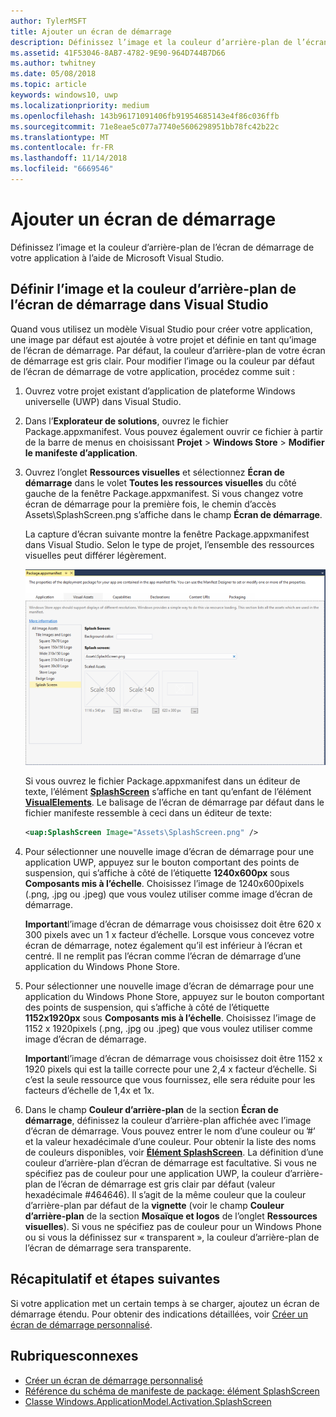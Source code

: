 ```yaml
---
author: TylerMSFT
title: Ajouter un écran de démarrage
description: Définissez l’image et la couleur d’arrière-plan de l’écran de démarrage de votre application à l’aide de Microsoft Visual Studio.
ms.assetid: 41F53046-8AB7-4782-9E90-964D744B7D66
ms.author: twhitney
ms.date: 05/08/2018
ms.topic: article
keywords: windows10, uwp
ms.localizationpriority: medium
ms.openlocfilehash: 143b96171091406fb91954685143e4f86c036ffb
ms.sourcegitcommit: 71e8eae5c077a7740e5606298951bb78fc42b22c
ms.translationtype: MT
ms.contentlocale: fr-FR
ms.lasthandoff: 11/14/2018
ms.locfileid: "6669546"
---
```

# <a name="add-a-splash-screen"></a>Ajouter un écran de démarrage

Définissez l’image et la couleur d’arrière-plan de l’écran de démarrage de votre application à l’aide de Microsoft Visual Studio.

## <a name="set-the-splash-screen-image-and-background-color-in-visual-studio"></a>Définir l’image et la couleur d’arrière-plan de l’écran de démarrage dans Visual Studio

Quand vous utilisez un modèle Visual Studio pour créer votre application, une image par défaut est ajoutée à votre projet et définie en tant qu’image de l’écran de démarrage. Par défaut, la couleur d’arrière-plan de votre écran de démarrage est gris clair. Pour modifier l’image ou la couleur par défaut de l’écran de démarrage de votre application, procédez comme suit :

1. Ouvrez votre projet existant d’application de plateforme Windows universelle (UWP) dans Visual Studio.
2. Dans l’**Explorateur de solutions**, ouvrez le fichier Package.appxmanifest. Vous pouvez également ouvrir ce fichier à partir de la barre de menus en choisissant **Projet** &gt; **Windows Store** &gt; **Modifier le manifeste d’application**.
3. Ouvrez l’onglet **Ressources visuelles** et sélectionnez **Écran de démarrage** dans le volet **Toutes les ressources visuelles** du côté gauche de la fenêtre Package.appxmanifest. Si vous changez votre écran de démarrage pour la première fois, le chemin d’accès Assets\SplashScreen.png s’affiche dans le champ **Écran de démarrage**.

    La capture d’écran suivante montre la fenêtre Package.appxmanifest dans Visual Studio. Selon le type de projet, l’ensemble des ressources visuelles peut différer légèrement.

    ![une capture d’écran de la fenêtre Package.appxmanifest dans Visual Studio2017.](images/appmanifest.png)

    Si vous ouvrez le fichier Package.appxmanifest dans un éditeur de texte, l’élément [**SplashScreen**](https://msdn.microsoft.com/library/windows/apps/br211467) s’affiche en tant qu’enfant de l’élément [**VisualElements**](https://msdn.microsoft.com/library/windows/apps/br211471). Le balisage de l’écran de démarrage par défaut dans le fichier manifeste ressemble à ceci dans un éditeur de texte:

    ```xml
    <uap:SplashScreen Image="Assets\SplashScreen.png" />
    ```

4. Pour sélectionner une nouvelle image d’écran de démarrage pour une application UWP, appuyez sur le bouton comportant des points de suspension, qui s’affiche à côté de l’étiquette **1240x600px** sous **Composants mis à l’échelle**. Choisissez l’image de 1240x600pixels (.png, .jpg ou .jpeg) que vous voulez utiliser comme image d’écran de démarrage.

    **Important**l’image d’écran de démarrage vous choisissez doit être 620 x 300 pixels avec un 1 x facteur d’échelle. Lorsque vous concevez votre écran de démarrage, notez également qu’il est inférieur à l’écran et centré. Il ne remplit pas l’écran comme l’écran de démarrage d’une application du Windows Phone Store.

5. Pour sélectionner une nouvelle image d’écran de démarrage pour une application du Windows Phone Store, appuyez sur le bouton comportant des points de suspension, qui s’affiche à côté de l’étiquette **1152x1920px** sous **Composants mis à l’échelle**. Choisissez l’image de 1152 x 1920pixels (.png, .jpg ou .jpeg) que vous voulez utiliser comme image d’écran de démarrage.

    **Important**l’image d’écran de démarrage vous choisissez doit être 1152 x 1920 pixels qui est la taille correcte pour une 2,4 x facteur d’échelle. Si c’est la seule ressource que vous fournissez, elle sera réduite pour les facteurs d’échelle de 1,4x et 1x.

6. Dans le champ **Couleur d’arrière-plan** de la section **Écran de démarrage**, définissez la couleur d’arrière-plan affichée avec l’image d’écran de démarrage. Vous pouvez entrer le nom d’une couleur ou ’\#’ et la valeur hexadécimale d’une couleur. Pour obtenir la liste des noms de couleurs disponibles, voir [**Élément SplashScreen**](https://msdn.microsoft.com/library/windows/apps/br211467). La définition d’une couleur d’arrière-plan d’écran de démarrage est facultative. Si vous ne spécifiez pas de couleur pour une application UWP, la couleur d’arrière-plan de l’écran de démarrage est gris clair par défaut (valeur hexadécimale \#464646). Il s’agit de la même couleur que la couleur d’arrière-plan par défaut de la **vignette** (voir le champ **Couleur d’arrière-plan** de la section **Mosaïque et logos** de l’onglet **Ressources visuelles**). Si vous ne spécifiez pas de couleur pour un Windows Phone ou si vous la définissez sur « transparent », la couleur d’arrière-plan de l’écran de démarrage sera transparente.

## <a name="summary-and-next-steps"></a>Récapitulatif et étapes suivantes

Si votre application met un certain temps à se charger, ajoutez un écran de démarrage étendu. Pour obtenir des indications détaillées, voir [Créer un écran de démarrage personnalisé](create-a-customized-splash-screen.md).

## <a name="related-topics"></a>Rubriquesconnexes

* [Créer un écran de démarrage personnalisé](create-a-customized-splash-screen.md)
* [Référence du schéma de manifeste de package: élément SplashScreen](https://msdn.microsoft.com/library/windows/apps/br211467)
* [Classe Windows.ApplicationModel.Activation.SplashScreen](https://msdn.microsoft.com/library/windows/apps/br224763)